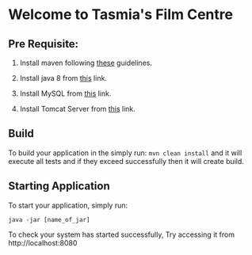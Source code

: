 # Welcome to Tasmia's Film Centre

## Pre Requisite:
1. Install maven following [these](https://docs.wso2.com/display/IS323/Installing+Apache+Maven+on+Windows) guidelines.

2. Install java 8 from [this](https://www.java.com/en/download/) link.

3. Install MySQL from [this](https://dev.mysql.com/downloads/) link.

4. Install Tomcat Server from [this](https://tomcat.apache.org/download-80.cgi) link.

## Build
To build your application in the simply run: `mvn clean install` and it will execute all tests and if they exceed successfully then it will create build.

## Starting Application
To start your application, simply run: 

    java -jar [name_of_jar]

To check your system has started successfully, Try accessing it from http://localhost:8080